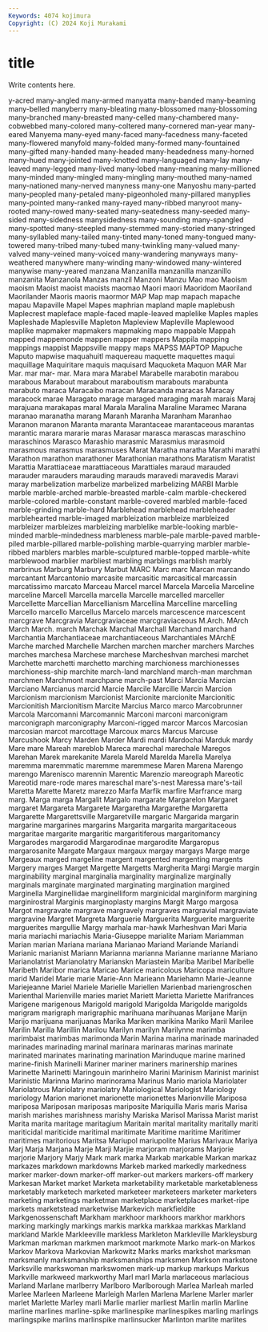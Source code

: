 ```yaml
---
Keywords: 4074 kojimura
Copyright: (C) 2024 Koji Murakami
---
```


# title

Write contents here.



y-acred
many-angled many-armed manyatta many-banded many-beaming many-belled manyberry many-bleating many-blossomed many-blossoming
many-branched many-breasted many-celled many-chambered many-cobwebbed many-colored many-coltered many-cornered man-year many-eared
Manyema many-eyed many-faced many-facedness many-faceted many-flowered manyfold many-folded many-formed many-fountained
many-gifted many-handed many-headed many-headedness many-horned many-hued many-jointed many-knotted many-languaged many-lay
many-leaved many-legged many-lived many-lobed many-meaning many-millioned many-minded many-mingled many-mingling many-mouthed
many-named many-nationed many-nerved manyness many-one Manyoshu many-parted many-peopled many-petaled many-pigeonholed
many-pillared manyplies many-pointed many-ranked many-rayed many-ribbed manyroot many-rooted many-rowed many-seated
many-seatedness many-seeded many-sided many-sidedness manysidedness many-sounding many-spangled many-spotted many-steepled many-stemmed
many-storied many-stringed many-syllabled many-tailed many-tinted many-toned many-tongued many-towered many-tribed many-tubed
many-twinkling many-valued many-valved many-veined many-voiced many-wandering manyways many-weathered manywhere many-winding
many-windowed many-wintered manywise many-yeared manzana Manzanilla manzanilla manzanillo manzanita Manzanola
Manzas manzil Manzoni Manzu Mao mao Maoism maoism Maoist maoist
maoists maomao Maori maori Maoridom Maoriland Maorilander Maoris maoris maormor
MAP Map map mapach mapache mapau Mapaville Mapel Mapes maphrian
mapland maple maplebush Maplecrest mapleface maple-faced maple-leaved maplelike Maples maples
Mapleshade Maplesville Mapleton Mapleview Mapleville Maplewood maplike mapmaker mapmakers mapmaking
mapo mappable Mappah mapped mappemonde mappen mapper mappers Mappila mapping
mappings mappist Mappsville mappy maps MAPSS MAPTOP Mapuche Maputo mapwise
maquahuitl maquereau maquette maquettes maqui maquillage Maquiritare maquis maquisard Maquoketa
Maquon MAR Mar Mar. mar mar- mar. Mara mara Marabel
Marabelle marabotin marabou marabous Marabout marabout maraboutism marabouts marabunta marabuto
maraca Maracaibo maracan Maracanda maracas Maracay maracock marae Maragato marage
maraged maraging marah marais Maraj marajuana marakapas maral Marala Maralina
Maraline Maramec Marana maranao maranatha marang Maranh Maranha Maranham Maranhao
Maranon maranon Maranta maranta Marantaceae marantaceous marantas marantic marara mararie
maras Marasar marasca marascas maraschino maraschinos Marasco Marashio marasmic Marasmius
marasmoid marasmous marasmus marasmuses Marat Maratha maratha Marathi marathi Marathon
marathon marathoner Marathonian marathons Maratism Maratist Marattia Marattiaceae marattiaceous Marattiales
maraud marauded marauder marauders marauding marauds maravedi maravedis Maravi maray
marbelization marbelize marbelized marbelizing MARBI Marble marble marble-arched marble-breasted marble-calm
marble-checkered marble-colored marble-constant marble-covered marbled marble-faced marble-grinding marble-hard Marblehead marblehead
marbleheader marblehearted marble-imaged marbleization marbleize marbleized marbleizer marbleizes marbleizing marblelike
marble-looking marble-minded marble-mindedness marbleness marble-pale marble-paved marble-piled marble-pillared marble-polishing marble-quarrying
marbler marble-ribbed marblers marbles marble-sculptured marble-topped marble-white marblewood marblier marbliest
marbling marblings marblish marbly marbrinus Marburg Marbury Marbut MARC Marc
marc Marcan marcando marcantant Marcantonio marcasite marcasitic marcasitical marcassin marcatissimo
marcato Marceau Marcel marcel Marcela Marcelia Marceline marceline Marcell Marcella
marcella Marcelle marcelled marceller Marcellette Marcellian Marcellianism Marcellina Marcelline marcelling
Marcello marcello Marcellus Marcelo marcels marcescence marcescent marcgrave Marcgravia Marcgraviaceae
marcgraviaceous M.Arch. MArch March March. march Marchak Marchal Marchall Marchand
marchand Marchantia Marchantiaceae marchantiaceous Marchantiales MArchE Marche marched Marchelle Marchen
marchen marcher marchers Marches marches marchesa Marchese marchese Marcheshvan marchesi
marchet Marchette marchetti marchetto marching marchioness marchionesses marchioness-ship marchite march-land
marchland march-man marchman marchmen Marchmont marchpane march-past Marci Marcia Marcian
Marciano Marcianus marcid Marcie Marcile Marcille Marcin Marcion Marcionism marcionism
Marcionist Marcionite marcionite Marcionitic Marcionitish Marcionitism Marcite Marcius Marco marco
Marcobrunner Marcola Marcomanni Marcomannic Marconi marconi marconigram marconigraph marconigraphy Marconi-rigged
marcor Marcos Marcosian marcosian marcot marcottage Marcoux marcs Marcus Marcuse
Marcushook Marcy Marden Marder Mardi mardi Mardochai Marduk mardy Mare
mare Mareah mareblob Mareca marechal marechale Maregos Marehan Marek marekanite
Marela Mareld Marelda Marella Marelya maremma maremmatic maremme maremmese Maren
Marena Marengo marengo Marenisco marennin Marentic Marenzio mareograph Mareotic Mareotid
mare-rode mares mareschal mare's-nest Maressa mare's-tail Maretta Marette Maretz marezzo
Marfa Marfik marfire Marfrance marg marg. Marga marga Margalit Margalo
margarate Margarelon Margaret margaret Margareta Margarete Margaretha Margarethe Margaretta Margarette
Margarettsville Margaretville margaric Margarida margarin margarine margarines margarins Margarita margarita
margaritaceous margaritae margarite margaritic margaritiferous margaritomancy Margarodes margarodid Margarodinae margarodite
Margaropus margarosanite Margate Margaux margaux margay margays Marge marge Margeaux
marged margeline margent margented margenting margents Margery marges Marget Margette
Margetts Margherita Margi Margie margin marginability marginal marginalia marginality marginalize
marginally marginals marginate marginated marginating margination margined Marginella Marginellidae marginelliform
marginicidal marginiform margining marginirostral Marginis marginoplasty margins Margit Margo margosa
Margot margravate margrave margravely margraves margravial margraviate margravine Margret Margreta
Marguerie Marguerita Marguerite marguerite marguerites margullie Margy marhala mar-hawk Marheshvan
Mari Maria maria mariachi mariachis Maria-Giuseppe marialite Mariam Mariamman Marian
marian Mariana mariana Marianao Mariand Mariande Mariandi Marianic marianist Mariann
Marianna marianna Marianne marianne Mariano Marianolatrist Marianolatry Marianskn Mariastein Mariba
Maribel Maribelle Maribeth Maribor marica Maricao Marice maricolous Maricopa mariculture
marid Maridel Marie marie Marie-Ann Marieann Mariehamn Marie-Jeanne Mariejeanne Mariel
Mariele Marielle Mariellen Marienbad mariengroschen Marienthal Marienville maries mariet Mariett
Marietta Mariette Marifrances Marigene marigenous Marigold marigold Marigolda Marigolde marigolds
marigram marigraph marigraphic marihuana marihuanas Marijane Marijn Marijo marijuana marijuanas
Marika Mariken marikina Mariko Maril Marilee Marilin Marilla Marillin Marilou
Marilyn marilyn Marilynne marimba marimbaist marimbas marimonda Marin Marina marina
marinade marinaded marinades marinading marinal marinara marinaras marinas marinate marinated
marinates marinating marination Marinduque marine marined marine-finish Marinelli Mariner mariner
mariners marinership marines Marinette Marinetti Maringouin marinheiro Marini Marinism Marinist
marinist Marinistic Marinna Marino marinorama Marinus Mario mariola Mariolater Mariolatrous
Mariolatry mariolatry Mariological Mariologist Mariology mariology Marion marionet marionette marionettes
Marionville Mariposa mariposa Mariposan mariposas mariposite Mariquilla Maris maris Marisa
marish marishes marishness marishy Mariska Marisol Marissa Marist marist Marita
marita maritage maritagium Maritain marital maritality maritally mariti mariticidal mariticide
maritimal maritimate Maritime maritime Maritimer maritimes maritorious Maritsa Mariupol mariupolite
Marius Marivaux Mariya Marj Marja Marjana Marje Marji Marjie marjoram
marjorams Marjorie marjorie Marjory Marjy Mark mark marka Markab markable
Markan markaz markazes markdown markdowns Markeb marked markedly markedness marker
marker-down marker-off marker-out markers markers-off markery Markesan Market market Marketa
marketability marketable marketableness marketably marketech marketed marketeer marketeers marketer marketers
marketing marketings marketman marketplace marketplaces market-ripe markets marketstead marketwise Markevich
markfieldite Markgenossenschaft Markham markhoor markhoors markhor markhors marking markingly markings
markis markka markkaa markkas Markland markland Markle Markleeville markless Markleton
Markleville Markleysburg Markman markman markmen markmoot markmote Marko mark-on Markos
Markov Markova Markovian Markowitz Marks marks markshot marksman marksmanly marksmanship
marksmanships marksmen Markson markstone Marksville markswoman markswomen mark-up markup markups
Markus Markville markweed markworthy Marl marl Marla marlaceous marlacious Marland
Marlane marlberry Marlboro Marlborough Marlea Marleah marled Marlee Marleen Marleene
Marleigh Marlen Marlena Marlene Marler marler marlet Marlette Marley marli
Marlie marlier marliest Marlin marlin Marline marline marlines marline-spike marlinespike
marlinespikes marling marlings marlingspike marlins marlinspike marlinsucker Marlinton marlite marlites
